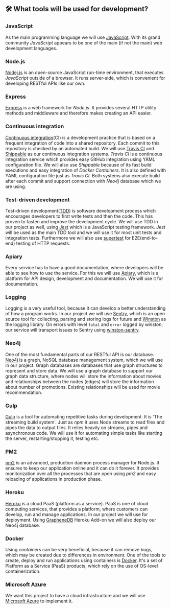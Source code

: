 ## :hammer_and_wrench: What tools will be used for development?
### JavaScript
As the main programming language we will use [JavaScript](https://www.javascript.com/). With its grand community *JavaScript* appears to be one of the main (if not the main) web development languages.
### Node.js
[Nodej.js](https://nodejs.org/en/) is an open-source JavaScript run-time environment, that executes *JavaScript* outside of a browser. It runs server-side, which is convenient for developing RESTful APIs like our own.  
### Express
[Express](http://expressjs.com/) is a web framework for *Node.js*. It provides several HTTP utility methods and middleware and therefore makes creating an API easier.
### Continuous integration
[Continuous integration](https://en.wikipedia.org/wiki/Continuous_integration)(CI) is a development practice that is based on a frequent integration of code into a shared repository. Each commit to this repository is checked by an automated build. We will use [Travis CI](https://travis-ci.com/) and [Shippable](https://app.shippable.com/) as our continuous integration systems. *Travis CI* is a continuous integration service which provides easy GitHub integration using YAML configuration file. We will also use  *Shippable* because of its fast build executions and easy integration of *Docker Containers*. It is also defined with YAML configuration file just as *Travis CI*. Both systems also execute build after each commit and support connection with *Neo4j* database which we are using.
### Test-driven development
Test-driven development([TDD](https://en.wikipedia.org/wiki/Test-driven_development)) is software development process which encourages developers to first write tests and then the code. This has proven to fasten and improve the development cycle. We will use TDD in our project as well, using [Jest](https://jestjs.io/) which is a JavaScript testing framework. *Jest* will be used as the main TDD tool and we will use it for most unit tests and integration tests. Furthermore we will also use [supertest](https://www.npmjs.com/package/supertest) for E2E(end-to-end) testing of HTTP requests.
### Apiary
Every service has to have a good documentation, where developers will be able to see how to use the service. For this we will use [Apiary](https://apiary.io/), which is a platform for API design, development and documentation. We will use it for documentation.
### Logging
Logging is a very useful tool, because it can develop a better understanding of how a program works. In our project we will use [Sentry](https://sentry.io/welcome/), which is an open source tool for collecting, parsing and storing logs for future and [Winston](https://www.npmjs.com/package/winston) as the logging library.
On errors with level ```fatal``` and ```error``` logged by *winston*, our service will transport issues to Sentry using [winston-sentry](https://github.com/synapsestudios/winston-sentry).
### Neo4j
One of the most fundamental parts of our RESTful API is our database. [Neo4j](https://neo4j.com/) is a graph, NoSQL database management system, which we will use in our project. Graph databases are databases that use graph structures to represent and store data. We will use a graph database to support our graph data structure, where nodes will store the information about movies and relationships between the nodes (edges) will store the information about number of promotions. Existing relationships will be used for movie recommendation.
### Gulp
[Gulp](https://gulpjs.com/) is a tool for automating repetitive tasks during development. It is 'The streaming build system'. Just as *npm* it uses Node streams to read files and pipes the data to output files. It relies heavily on streams, pipes and asynchronous code. We will use it for automating simple tasks like starting the server, restarting/stopping it, testing etc.
### PM2
[pm2](https://pm2.keymetrics.io/) is an advanced, production daemon process manager for Node.js. It ensures to keep our application online and it can do it forever. It provides monitorization over all the processes that are open using *pm2* and easy reloading of applications in production phase.
### Heroku
[Heroku](https://www.heroku.com/) is a cloud PaaS (platform as a service). PaaS is one of cloud computing services, that provides a platform, where customers can develop, run and manage applications. In our project we will use for deployment. Using [GrapheneDB](https://www.graphenedb.com/) Heroku Add-on we will also deploy our Neo4j database.
### Docker
Using *containers* can be very beneficial, because it can remove bugs, which may be created due to differences in environment. One of the tools to create, deploy and run applications using containers is [Docker](https://www.docker.com/). It's a set of Platform as a Service (PaaS) products, which rely on the use of OS-level containerization.
### Microsoft Azure
We want this project to have a cloud infrastructure and we will use [Microsoft Azure](https://azure.microsoft.com/en-us/) to implement it.
